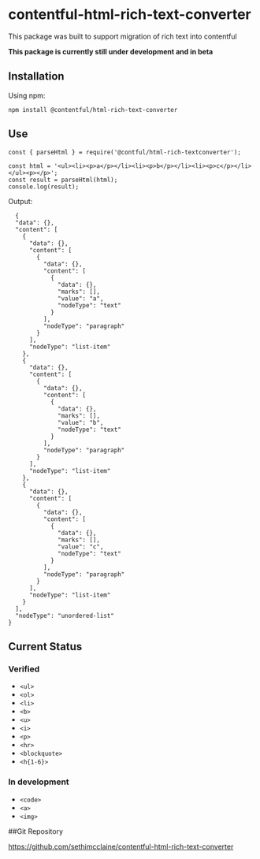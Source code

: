 # contentful-html-rich-text-converter
This package was built to support migration of rich text into contentful

**This package is currently still under development and in beta**

## Installation

Using npm:

`npm install @contentful/html-rich-text-converter`

## Use

```
const { parseHtml } = require('@contful/html-rich-textconverter');

const html = '<ul><li><p>a</p></li><li><p>b</p></li><li><p>c</p></li></ul><p></p>';
const result = parseHtml(html);
console.log(result);
```

Output:
```
  {
  "data": {},
  "content": [
    {
      "data": {},
      "content": [
        {
          "data": {},
          "content": [
            {
              "data": {},
              "marks": [],
              "value": "a",
              "nodeType": "text"
            }
          ],
          "nodeType": "paragraph"
        }
      ],
      "nodeType": "list-item"
    },
    {
      "data": {},
      "content": [
        {
          "data": {},
          "content": [
            {
              "data": {},
              "marks": [],
              "value": "b",
              "nodeType": "text"
            }
          ],
          "nodeType": "paragraph"
        }
      ],
      "nodeType": "list-item"
    },
    {
      "data": {},
      "content": [
        {
          "data": {},
          "content": [
            {
              "data": {},
              "marks": [],
              "value": "c",
              "nodeType": "text"
            }
          ],
          "nodeType": "paragraph"
        }
      ],
      "nodeType": "list-item"
    }
  ],
  "nodeType": "unordered-list"
}
```

## Current Status

### Verified

* `<ul>`
* `<ol>`
* `<li>`
* `<b>`
* `<u>`
* `<i>`
* `<p>`
* `<hr>`
* `<blockquote>`
* `<h{1-6}>`

### In development

* `<code>`
* `<a>`
* `<img>`

##Git Repository

https://github.com/sethimcclaine/contentful-html-rich-text-converter
